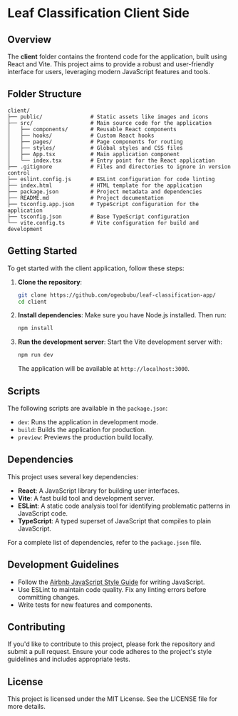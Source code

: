 # Leaf Classification Client Side

## Overview

The **client** folder contains the frontend code for the application, built using React and Vite. This project aims to provide a robust and user-friendly interface for users, leveraging modern JavaScript features and tools.

## Folder Structure

```
client/
├── public/               # Static assets like images and icons
├── src/                  # Main source code for the application
│   ├── components/       # Reusable React components
│   ├── hooks/            # Custom React hooks
│   ├── pages/            # Page components for routing
│   ├── styles/           # Global styles and CSS files
│   ├── App.tsx           # Main application component
│   └── index.tsx         # Entry point for the React application
├── .gitignore            # Files and directories to ignore in version control
├── eslint.config.js      # ESLint configuration for code linting
├── index.html            # HTML template for the application
├── package.json          # Project metadata and dependencies
├── README.md             # Project documentation
├── tsconfig.app.json     # TypeScript configuration for the application
├── tsconfig.json         # Base TypeScript configuration
└── vite.config.ts        # Vite configuration for build and development
```

## Getting Started

To get started with the client application, follow these steps:

1. **Clone the repository**:
   ```bash
   git clone https://github.com/ogeobubu/leaf-classification-app/
   cd client
   ```

2. **Install dependencies**:
   Make sure you have Node.js installed. Then run:
   ```bash
   npm install
   ```

3. **Run the development server**:
   Start the Vite development server with:
   ```bash
   npm run dev
   ```
   The application will be available at `http://localhost:3000`.

## Scripts

The following scripts are available in the `package.json`:

- `dev`: Runs the application in development mode.
- `build`: Builds the application for production.
- `preview`: Previews the production build locally.

## Dependencies

This project uses several key dependencies:

- **React**: A JavaScript library for building user interfaces.
- **Vite**: A fast build tool and development server.
- **ESLint**: A static code analysis tool for identifying problematic patterns in JavaScript code.
- **TypeScript**: A typed superset of JavaScript that compiles to plain JavaScript.

For a complete list of dependencies, refer to the `package.json` file.

## Development Guidelines

- Follow the [Airbnb JavaScript Style Guide](https://github.com/airbnb/javascript) for writing JavaScript.
- Use ESLint to maintain code quality. Fix any linting errors before committing changes.
- Write tests for new features and components.

## Contributing

If you'd like to contribute to this project, please fork the repository and submit a pull request. Ensure your code adheres to the project's style guidelines and includes appropriate tests.

## License

This project is licensed under the MIT License. See the LICENSE file for more details.